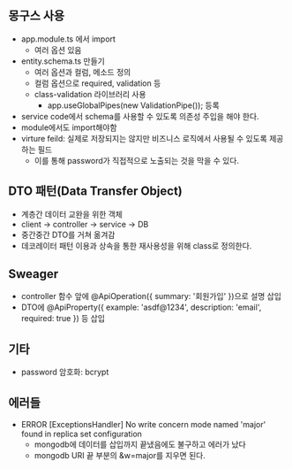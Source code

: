 ## 몽구스 사용

- app.module.ts 에서 import
  - 여러 옵션 있음
- entity.schema.ts 만들기
  - 여러 옵션과 컬럼, 메소드 정의
  - 컬럼 옵션으로 required, validation 등
  - class-validation 라이브러리 사용
    - app.useGlobalPipes(new ValidationPipe()); 등록
- service code에서 schema를 사용할 수 있도록 의존성 주입을 해야 한다.
- module에서도 import해야함
- virture feild: 실제로 저장되지는 않지만 비즈니스 로직에서 사용될 수 있도록 제공하는 필드
  - 이를 통해 password가 직접적으로 노출되는 것을 막을 수 있다.

## DTO 패턴(Data Transfer Object)

- 계층간 데이터 교완을 위한 객체
- client -> controller -> service -> DB
- 중간중간 DTO를 거쳐 옮겨감
- 데코레이터 패턴 이용과 상속을 통한 재사용성을 위해 class로 정의한다.

## Sweager

- controller 함수 앞에 @ApiOperation({ summary: '회원가입' })으로 설명 삽입
- DTO에 @ApiProperty({ example: 'asdf@1234', description: 'email', required: true }) 등 삽입

## 기타

- password 암호화: bcrypt

## 에러들

- ERROR [ExceptionsHandler] No write concern mode named 'major' found in replica set configuration
  - mongodb에 데이터를 삽입까지 끝냈음에도 불구하고 에러가 났다
  - mongodb URI 끝 부분의 &w=major를 지우면 된다.
